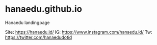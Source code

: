 # hanaedu.github.io
Hanaedu landingpage

Site: https://hanaedu.id/
IG: https://www.instagram.com/hanaedu.id/
Tw: https://twitter.com/hanaedudotid
